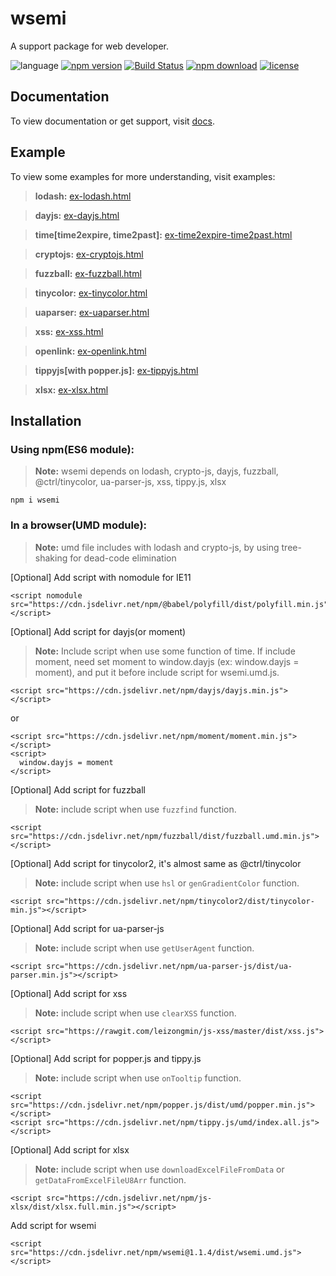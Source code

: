 # wsemi
A support package for web developer.

![language](https://img.shields.io/badge/language-JavaScript-orange.svg) [![npm version](http://img.shields.io/npm/v/wsemi.svg?style=flat)](https://npmjs.org/package/wsemi) [![Build Status](https://travis-ci.org/yuda-lyu/wsemi.svg?branch=master)](https://travis-ci.org/yuda-lyu/wsemi) [![npm download](https://img.shields.io/npm/dt/wsemi.svg)](https://npmjs.org/package/wsemi) [![license](https://img.shields.io/npm/l/wsemi.svg?style=flat)](https://npmjs.org/package/wsemi)

## Documentation
To view documentation or get support, visit [docs](https://yuda-lyu.github.io/wsemi/wsemi.html).

## Example
To view some examples for more understanding, visit examples:
> **lodash:** [ex-lodash.html](https://yuda-lyu.github.io/wsemi/examples/ex-lodash.html)

> **dayjs:** [ex-dayjs.html](https://yuda-lyu.github.io/wsemi/examples/ex-dayjs.html)

> **time[time2expire, time2past]:** [ex-time2expire-time2past.html](https://yuda-lyu.github.io/wsemi/examples/ex-time2expire-time2past.html)

> **cryptojs:** [ex-cryptojs.html](https://yuda-lyu.github.io/wsemi/examples/ex-cryptojs.html)

> **fuzzball:** [ex-fuzzball.html](https://yuda-lyu.github.io/wsemi/examples/ex-fuzzball.html)

> **tinycolor:** [ex-tinycolor.html](https://yuda-lyu.github.io/wsemi/examples/ex-tinycolor.html)

> **uaparser:** [ex-uaparser.html](https://yuda-lyu.github.io/wsemi/examples/ex-uaparser.html)

> **xss:** [ex-xss.html](https://yuda-lyu.github.io/wsemi/examples/ex-xss.html)

> **openlink:** [ex-openlink.html](https://yuda-lyu.github.io/wsemi/examples/ex-openlink.html)

> **tippyjs[with popper.js]:** [ex-tippyjs.html](https://yuda-lyu.github.io/wsemi/examples/ex-tippyjs.html)

> **xlsx:** [ex-xlsx.html](https://yuda-lyu.github.io/wsemi/examples/ex-xlsx.html)

## Installation
### Using npm(ES6 module):
> **Note:** wsemi depends on lodash, crypto-js, dayjs, fuzzball, @ctrl/tinycolor, ua-parser-js, xss, tippy.js, xlsx
```alias
npm i wsemi
```

### In a browser(UMD module):
> **Note:** umd file includes with lodash and crypto-js, by using tree-shaking for dead-code elimination

[Optional] Add script with nomodule for IE11
```alias
<script nomodule src="https://cdn.jsdelivr.net/npm/@babel/polyfill/dist/polyfill.min.js"></script>
```
[Optional] Add script for dayjs(or moment)
> **Note:** Include script when use some function of time. If include moment, need set moment to window.dayjs (ex: window.dayjs = moment), and put it before include script for wsemi.umd.js.
```alias
<script src="https://cdn.jsdelivr.net/npm/dayjs/dayjs.min.js"></script>
```
or
```alias
<script src="https://cdn.jsdelivr.net/npm/moment/moment.min.js"></script>
<script>
  window.dayjs = moment
</script>
```
[Optional] Add script for fuzzball
> **Note:** include script when use `fuzzfind` function.
```alias
<script src="https://cdn.jsdelivr.net/npm/fuzzball/dist/fuzzball.umd.min.js"></script>
```
[Optional] Add script for tinycolor2, it's almost same as @ctrl/tinycolor
> **Note:** include script when use `hsl` or `genGradientColor` function.
```alias
<script src="https://cdn.jsdelivr.net/npm/tinycolor2/dist/tinycolor-min.js"></script>
```
[Optional] Add script for ua-parser-js
> **Note:** include script when use `getUserAgent` function.
```alias
<script src="https://cdn.jsdelivr.net/npm/ua-parser-js/dist/ua-parser.min.js"></script>
```
[Optional] Add script for xss
> **Note:** include script when use `clearXSS` function.
```alias
<script src="https://rawgit.com/leizongmin/js-xss/master/dist/xss.js"></script>
```
[Optional] Add script for popper.js and tippy.js
> **Note:** include script when use `onTooltip` function.
```alias
<script src="https://cdn.jsdelivr.net/npm/popper.js/dist/umd/popper.min.js"></script>
<script src="https://cdn.jsdelivr.net/npm/tippy.js/umd/index.all.js"></script>
```
[Optional] Add script for xlsx
> **Note:** include script when use `downloadExcelFileFromData` or `getDataFromExcelFileU8Arr` function.
```alias
<script src="https://cdn.jsdelivr.net/npm/js-xlsx/dist/xlsx.full.min.js"></script>
```
Add script for wsemi
```alias
<script src="https://cdn.jsdelivr.net/npm/wsemi@1.1.4/dist/wsemi.umd.js"></script>
```
